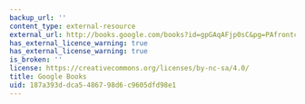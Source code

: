 ```yaml
---
backup_url: ''
content_type: external-resource
external_url: http://books.google.com/books?id=gpGAqAFjp0sC&pg=PAfrontcover
has_external_licence_warning: true
has_external_license_warning: true
is_broken: ''
license: https://creativecommons.org/licenses/by-nc-sa/4.0/
title: Google Books
uid: 187a393d-dca5-4867-98d6-c9605dfd98e1
---
```

